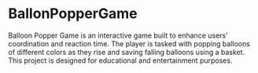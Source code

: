 # BallonPopperGame
Balloon Popper Game is an interactive game built to enhance users' coordination and reaction time. The player is tasked with popping balloons of different colors as they rise and saving falling balloons using a basket. This project is designed for educational and entertainment purposes.
